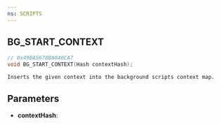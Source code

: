 ```yaml
---
ns: SCRIPTS
---
```

## BG_START_CONTEXT

```c
// 0x49BA5678BA040CA7
void BG_START_CONTEXT(Hash contextHash);
```

```
Inserts the given context into the background scripts context map.
```

## Parameters
* **contextHash**:
